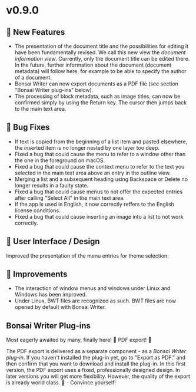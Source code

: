 # v0.9.0

## 🌟 New Features

- The presentation of the document title and the possibilities for editing it
  have been fundamentally revised. We call this new view the _document
  information view_. Currently, only the document title can be edited there. In
  the future, further information about the document (document metadata) will
  follow here, for example to be able to specify the author of a document.
- Bonsai Writer can now export documents as a PDF file (see section "Bonsai
  Writer plug-ins" below).
- The processing of block metadata, such as image titles, can now be confirmed
  simply by using the Return key. The cursor then jumps back to the main text
  area.

## 🐞 Bug Fixes

- If text is copied from the beginning of a list item and pasted elsewhere, the
  inserted item is no longer nested by one layer too deep.
- Fixed a bug that could cause the menu to refer to a window other than the one
  in the foreground on macOS.
- Fixed a bug that could cause the context menu to refer to the text you
  selected in the main text area above an entry in the outline view.
- Merging a list and a subsequent heading using Backspace or Delete no longer
  results in a faulty state.
- Fixed a bug that could cause menus to not offer the expected entries after
  calling "Select All" in the main text area.
- If the app is used in English, it now correctly reffers to the English license
  conditions.
- Fixed a bug that could cause inserting an image into a list to not work
  correctly.

## 💅 User Interface / Design

Improved the presentation of the menu entries for theme selection.

## 🌻 Improvements

- The interaction of window menus and windows under Linux and Windows has been
  improved.
- Under Linux, BWT files are recognized as such. BWT files are now opened by
  default with Bonsai Writer.

## Bonsai Writer Plug-ins

Most eagerly awaited by many, finally here! 🎊 PDF export! 🎊

The PDF export is delivered as a separate component - as a _Bonsai Writer
plug-in_. If you haven't installed the plug-in yet, go to "Export as PDF." and
then confirm that you want to download and install the plug-in. In this first
version, the PDF export uses a fixed, professionally designed design. In later
versions you will get more flexibility. However, the quality of the export is
already world class. 🥇 - Convince yourself!
